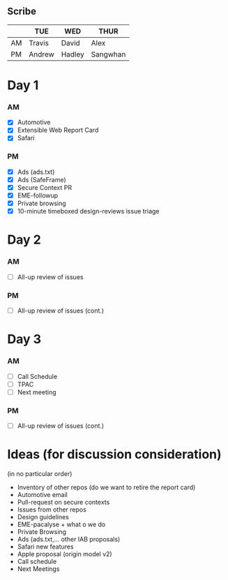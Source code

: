 ## Scribe

|     | TUE    | WED    | THUR     |
| --- | ------ | ------ | -------- |
| AM  | Travis | David  | Alex     |
| PM  | Andrew | Hadley | Sangwhan |


# Day 1
### AM

 - [x] Automotive
 - [x] Extensible Web Report Card 
 - [x] Safari
### PM
 - [x] Ads (ads.txt)
 - [x] Ads (SafeFrame)
 - [x] Secure Context PR
 - [x] EME-followup
 - [x] Private browsing
 - [x] 10-minute timeboxed design-reviews issue triage

# Day 2
### AM
 - [ ] All-up review of issues
### PM
 - [ ] All-up review of issues (cont.)

# Day 3
### AM
 - [ ] Call Schedule
 - [ ] TPAC
 - [ ] Next meeting
### PM
 - [ ] All-up review of issues (cont.)

# Ideas (for discussion consideration)
(in no particular order)

* Inventory of other repos (do we want to retire the report card)
* Automotive email
* Pull-request on secure contexts
* Issues from other repos
* Design guidelines
* EME-pacalyse + what o we do
* Private Browsing
* Ads (ads.txt,... other IAB proposals)
* Safari new features
* Apple proposal (origin model v2)
* Call schedule
* Next Meetings

